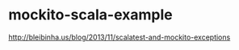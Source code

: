 mockito-scala-example
=====================

http://bleibinha.us/blog/2013/11/scalatest-and-mockito-exceptions
